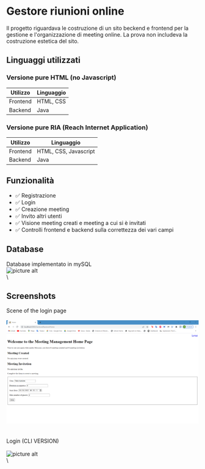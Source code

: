 # Gestore riunioni online 
Il progetto riguardava le costruzione di un sito beckend e frontend per la gestione e l'organizzazione di meeting online. La prova non includeva la costruzione estetica del sito. 

## Linguaggi utilizzati

### Versione pure HTML (no Javascript) 

| **Utilizzo** | **Linguaggio** |
|--------------|----------------|
| Frontend     | HTML, CSS      |
| Backend      | Java           |


### Versione pure RIA (Reach Internet Application) 

| **Utilizzo** | **Linguaggio**        |
|--------------|-----------------------|
| Frontend     | HTML, CSS, Javascript |
| Backend      | Java                  |

## Funzionalità 
- ✅  Registrazione
- ✅  Login
- ✅  Creazione meeting
- ✅  Invito altri utenti
- ✅  Visione meeting creati e meeting a cui si è invitati 
- ✅  Controlli frontend e backend sulla correttezza dei vari campi

## Database
Database implementato in mySQL
\
![picture alt](https://github.com/Alessandro-Mosconi/Progetto_TecnologieInformatichePerIlWeb/blob/main/resources/DataBaseDesign.bmp "DataBase")\
\

## Screenshots
Scene of the login page\
\
![picture alt](https://github.com/Alessandro-Mosconi/Progetto_TecnologieInformatichePerIlWeb/blob/main/resources/Home2.PNG "Home")\
\
\
Login (CLI VERSION)\
\
![picture alt](https://github.com/michelelorenzo/ing-sw-2022-mercurio-miranda-mosconi/blob/main/src/resources/assets/Screenshot/LoginCLI.jpeg "Login CLI")\
\